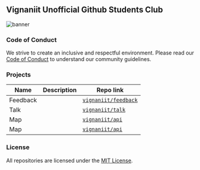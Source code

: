 ## Vignaniit Unofficial Github Students Club

![banner](https://vignaniit.github.io/banner.png)

### Code of Conduct
We strive to create an inclusive and respectful environment. Please read our [Code of Conduct](https://github.com/vignaniit/.github/blob/main/code_of_conduct.md) to understand our community guidelines.

### Projects
| Name | Description | Repo link |
|---|---|---|
| Feedback |  | [`vignaniit/feedback`](https://github.com/vignaniit/feedback) |
| Talk |  | [`vignaniit/talk`](https://github.com/vignaniit/talk) |
| Map |  | [`vignaniit/api`](https://github.com/vignaniit/map) |
| Map |  | [`vignaniit/api`](https://github.com/vignaniit/api) |
### License
All repositories are licensed under the [MIT License](https://github.com/vignaniit/.github/blob/main/license.md).
